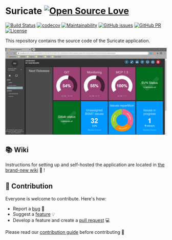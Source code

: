 # Suricate [![Open Source Love](https://badges.frapsoft.com/os/v3/open-source-150x25.png?v=103)](https://github.com/ellerbrock/open-source-badges/)

[![Build Status](https://dev.azure.com/suricate-io/suricate/_apis/build/status/suricate-io.suricate)](https://dev.azure.com/suricate-io/suricate/_apis/build/status/suricate-io.suricate?branchName=dev)
[![codecov](https://codecov.io/gh/suricate-io/suricate/branch/master/graph/badge.svg)](https://codecov.io/gh/suricate-io/suricate)
[![Maintainability](https://api.codeclimate.com/v1/badges/093032ef74459c9f8a44/maintainability)](https://codeclimate.com/github/suricate-io/suricate/maintainability)
[![GitHub issues](https://img.shields.io/github/issues/suricate-io/suricate.svg)](https://github.com/suricate-io/suricate/issues/)
[![GitHub PR](https://img.shields.io/github/issues-pr/suricate-io/suricate.svg)](https://github.com/suricate-io/suricate/pulls/)
[![License](https://img.shields.io/badge/License-Apache%202.0-blue.svg)](https://opensource.org/licenses/Apache-2.0)

This repository contains the source code of the Suricate application.

![Suricate dashboard developer environment](readme/dashboard.png)

## 📚 Wiki

Instructions for setting up and self-hosted the application are located in [the brand-new wiki](https://github.com/suricate-io/suricate/wiki) 🙌 !

## :beers: Contribution

Everyone is welcome to contribute. Here's how:

- Report a [bug](https://github.com/suricate-io/suricate/issues/new?template=bug_report.md) 🐛
- Suggest a [feature](https://github.com/suricate-io/suricate/issues/new?template=feature_request.md) 💡
- Develop a feature and create a [pull request](https://github.com/suricate-io/suricate/pulls) 💻

Please read our [contribution guide](https://github.com/suricate-io/suricate/blob/dev/CONTRIBUTING.md) before contributing 🙏
